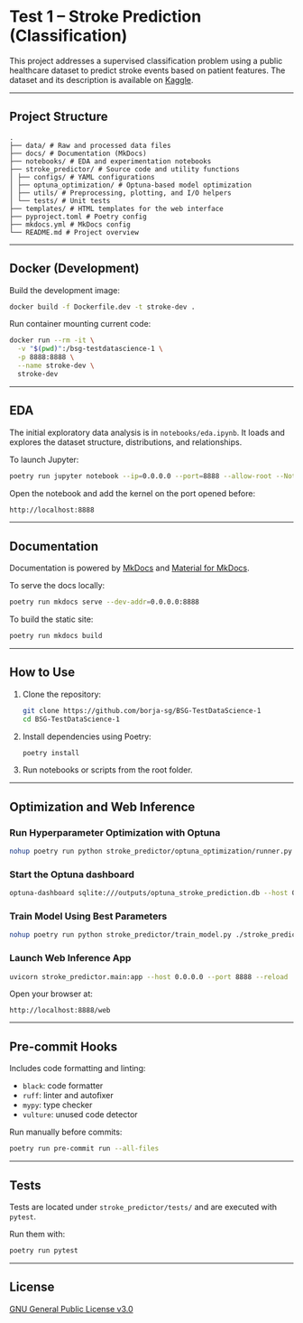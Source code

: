# Test 1 – Stroke Prediction (Classification)

This project addresses a supervised classification problem using a public healthcare dataset to predict stroke events based on patient features. The dataset and its description is available on [Kaggle](https://www.kaggle.com/datasets/fedesoriano/stroke-prediction-dataset/data).

---

## Project Structure

```
.
├── data/ # Raw and processed data files
├── docs/ # Documentation (MkDocs)
├── notebooks/ # EDA and experimentation notebooks
├── stroke_predictor/ # Source code and utility functions
│ ├── configs/ # YAML configurations
│ ├── optuna_optimization/ # Optuna-based model optimization
│ ├── utils/ # Preprocessing, plotting, and I/O helpers
│ └── tests/ # Unit tests
├── templates/ # HTML templates for the web interface
├── pyproject.toml # Poetry config
├── mkdocs.yml # MkDocs config
└── README.md # Project overview
```

---

## Docker (Development)

Build the development image:

```bash
docker build -f Dockerfile.dev -t stroke-dev .
```

Run container mounting current code:

```bash
docker run --rm -it \
  -v "$(pwd)":/bsg-testdatascience-1 \
  -p 8888:8888 \
  --name stroke-dev \
  stroke-dev
```

---

## EDA

The initial exploratory data analysis is in `notebooks/eda.ipynb`. It loads and explores the dataset structure, distributions, and relationships.

To launch Jupyter:

```bash
poetry run jupyter notebook --ip=0.0.0.0 --port=8888 --allow-root --NotebookApp.token='' --NotebookApp.password=''
```

Open the notebook and add the kernel on the port opened before:

```bash
http://localhost:8888
```

---

## Documentation

Documentation is powered by [MkDocs](https://www.mkdocs.org/) and [Material for MkDocs](https://squidfunk.github.io/mkdocs-material/).

To serve the docs locally:

```bash
poetry run mkdocs serve --dev-addr=0.0.0.0:8888
```

To build the static site:

```bash
poetry run mkdocs build
```

---

## How to Use

1. Clone the repository:
   ```bash
   git clone https://github.com/borja-sg/BSG-TestDataScience-1
   cd BSG-TestDataScience-1
   ```

2. Install dependencies using Poetry:
   ```bash
   poetry install
   ```

3. Run notebooks or scripts from the root folder.

---

## Optimization and Web Inference

### Run Hyperparameter Optimization with Optuna
```bash
nohup poetry run python stroke_predictor/optuna_optimization/runner.py ./stroke_predictor/configs/optuna.yml &
```

### Start the Optuna dashboard
```bash
optuna-dashboard sqlite:///outputs/optuna_stroke_prediction.db --host 0.0.0.0 --port 8888
```

### Train Model Using Best Parameters
```bash
nohup poetry run python stroke_predictor/train_model.py ./stroke_predictor/configs/train.yml &
```

### Launch Web Inference App
```bash
uvicorn stroke_predictor.main:app --host 0.0.0.0 --port 8888 --reload
```

Open your browser at:
```
http://localhost:8888/web
```

---

## Pre-commit Hooks

Includes code formatting and linting:

- `black`: code formatter
- `ruff`: linter and autofixer
- `mypy`: type checker
- `vulture`: unused code detector

Run manually before commits:

```bash
poetry run pre-commit run --all-files
```

---

## Tests

Tests are located under `stroke_predictor/tests/` and are executed with `pytest`.

Run them with:

```bash
poetry run pytest
```

---

## License

[GNU General Public License v3.0](LICENSE)
